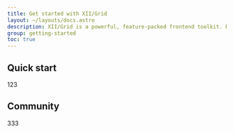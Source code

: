 ```yaml
---
title: Get started with XII/Grid
layout: ~/layouts/docs.astro
description: XII/Grid is a powerful, feature-packed frontend toolkit. Build anything—from prototype to production—in minutes.
group: getting-started
toc: true
---
```

## Quick start
123
## Community
333
